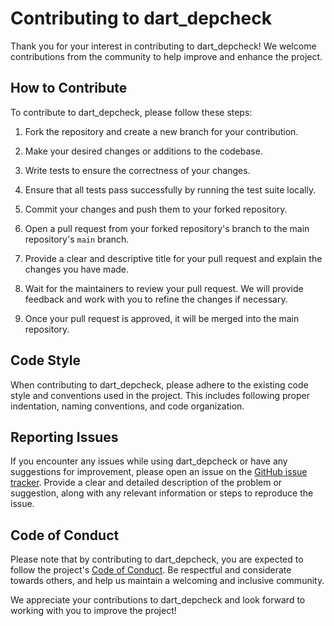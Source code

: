 # Contributing to dart_depcheck

Thank you for your interest in contributing to dart_depcheck! We welcome contributions from the community to help improve and enhance the project.

## How to Contribute

To contribute to dart_depcheck, please follow these steps:

1. Fork the repository and create a new branch for your contribution.

2. Make your desired changes or additions to the codebase.

3. Write tests to ensure the correctness of your changes.

4. Ensure that all tests pass successfully by running the test suite locally.

5. Commit your changes and push them to your forked repository.

6. Open a pull request from your forked repository's branch to the main repository's `main` branch.

7. Provide a clear and descriptive title for your pull request and explain the changes you have made.

8. Wait for the maintainers to review your pull request. We will provide feedback and work with you to refine the changes if necessary.

9. Once your pull request is approved, it will be merged into the main repository.

## Code Style

When contributing to dart_depcheck, please adhere to the existing code style and conventions used in the project. This includes following proper indentation, naming conventions, and code organization.

## Reporting Issues

If you encounter any issues while using dart_depcheck or have any suggestions for improvement, please open an issue on the [GitHub issue tracker](https://github.com/cgutierr-zgz/dart_depcheck/issues). Provide a clear and detailed description of the problem or suggestion, along with any relevant information or steps to reproduce the issue.

## Code of Conduct

Please note that by contributing to dart_depcheck, you are expected to follow the project's [Code of Conduct](CODE_OF_CONDUCT.md). Be respectful and considerate towards others, and help us maintain a welcoming and inclusive community.

We appreciate your contributions to dart_depcheck and look forward to working with you to improve the project!
